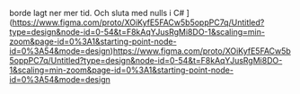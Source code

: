 borde lagt ner mer tid. Och sluta med nulls i C#
](https://www.figma.com/proto/XOiKyfE5FACw5b5oppPC7q/Untitled?type=design&node-id=0-54&t=F8kAqYJusRgMi8DO-1&scaling=min-zoom&page-id=0%3A1&starting-point-node-id=0%3A54&mode=design)https://www.figma.com/proto/XOiKyfE5FACw5b5oppPC7q/Untitled?type=design&node-id=0-54&t=F8kAqYJusRgMi8DO-1&scaling=min-zoom&page-id=0%3A1&starting-point-node-id=0%3A54&mode=design
